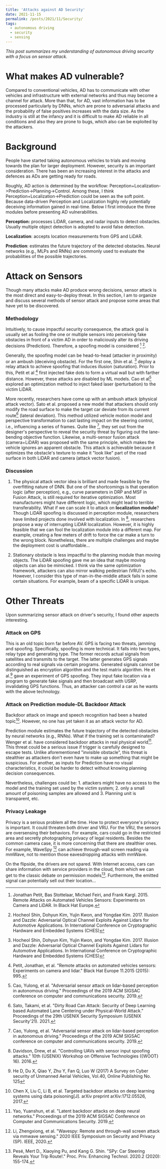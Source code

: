 ```yaml
---
title: 'Attacks against AD Security'
date: 2021-11-15
permalink: /posts/2021/11/Security/
tags:
  - autonomous driving
  - security
  - sensing
---
```

*This post summarizes my understanding of autonomous driving security with a focus on sensor attack.*

What makes AD vulnerable?
===
Compared to conventional vehicles, AD has to communicate with other vehicles and infrastructure with external networks and thus may become a channel for attack. More than that, for AD, vast information has to be processed particularly by DNNs, which are prone to adversarial attacks and the probability of false positives increases with the data size. As the industry is still at the infancy and it is difficult to make AD reliable in all conditions and also they are prone to bugs, which also can be exploited by the attackers.

Background 
===
People have started taking autonomous vehicles to trials and moving towards the plan for larger deployment. However, security is an important consideration. There has been an increasing interest in the attacks and defences as ADs are getting ready for roads. 

Roughly, AD action is determined by the workflow: Perception+Localization->Prediction->Planning->Control. Among these, I think Perception+Localization->Prediction could be seen as the soft point. Because data-driven Perception and Localization highly rely potentially deceiving information gained in real-time. 
 Below I first introduce the three modules before presenting AD vulnerabilities.

**Perception:** processes LiDAR, camera, and radar inputs to detect obstacles. Usually multiple object detection is adopted to avoid false detection.

**Localization**: accepts location measurements from GPS and LiDAR. 

**Prediction**: estimates the future trajectory of the detected obstacles. Neural networks (e.g., MLPs and RNNs) are commonly used to evaluate the probabilities of the possible trajectories.


# Attack on Sensors
Though many attacks make AD produce wrong decisions, sensor attack is the most direct and easy-to-deploy threat. In this section, I am to organize and discuss several methods of sensor attack and propose some areas that have yet to be discovered.

### Methodology
Intuitively, to cause impactful security consequence, the attack goal is usually set as fooling the one or multiple sensors into perceiving fake obstacles in front of a victim AD in order to maliciously alter its driving decisions (Prediction). Therefore, a spoofing model is considered [^lidar42] [^lidar44]. 

Generally, the spoofing model can be head-to-head (attacker in proximity) or an ambush (deceiving obstacle). For the first one, Shin et al. [^lidar44] deploy a relay attack to achieve spoofing that induces illusion (saturation). Prior to this, Petit et al [^black] first injected fake dots to form a virtual wall but with farther distance. However, these attacks are disabled by ML models. Cao et al[^lidar] explored an optimization method to inject faked laser (perturbation) to the victim LiDAR. 

More recently, researchers have come up with an ambush attack (physical attack vector). Sato et al. proposed a new model that attackers should only modify the road surface to make the target car deviate from its current route[^drp] (lateral deviation). This method utilized vehicle motion model and perspective transformation to cast lasting impact on the steering control, i.e., influencing a series of frames. Quite like [^lidar], they set out from the designer's perspective to reveal the security threat by figuring out the lane-bending objective function. Likewise, a multi-sensor fusion attack (camera+LiDAR) was proposed with the same principle, which makes the vehicle ignores an apparent obstacle. This attack is achievable because it optimizes the obstacle's texture to make it "look like" part of the road surface in both LiDAR and camera (attack vector fusion).

### Discussion
1. The physical attack vector idea is brilliant and made feasible by the overfitting nature of DNN. But one of the shortcomings is that operation logic (after perception), e.g., curve parameters in DRP and MSF in Fusion Attack, is still required for iterative optimization. Most manufacturers might have different logic, which might lead to terrible transferability. What if we can scale it to attack on **localization module**?  Though LiDAR spoofing is discussed in perception module, researchers have limited projects done involved with localization. In [^opt], researchers propose a way of interrupting LiDAR localization. However, it is highly feasible that we can fool the localization module into a different map. For example, creating a few meters of drift to force the car make a turn to the wrong block. Nonetheless, there are multiple challenges and maybe the deployment cost is unaffordable...

2. Stationary obstacle is less impactful to the planning module than moving objects. The LiDAR spoofing gave me an idea that maybe moving objects can also be mimicked. I think via the same optimization framework, attackers can also mirror walking pedestrian (VRU)'s echo. However, I consider this type of man-in-the-middle attack fails in some certain situations. For example, beam of a specific LiDAR is unique.


Other Threats
===
Upon summarizing sensor attack on driver's security, I found other aspects interesting.
### Attack on GPS
This is an old topic born far before AV. GPS is facing two threats, jamming and spoofing. Specifically, spoofing is more technical. It falls into two types, relay type and generating type. The former records actual signals from satellites and transmits to the target. The latter generates GPS signals according to real signals via certain programs. Generated signals cannot be distinguished as encryption algorithm and the test matrix algorithm. He et al.[^uav] gave an experiment of GPS spoofing. They input fake location via a program to generate fake signals and then broadcast with USRP, invalidating GPS functions. Thus, an attacker can control a car as he wants with the above technology.

### Attack on Prediction module-DL Backdoor Attack
Backdoor attack on image and speech recognition had been a heated topic[^target]. However, no one has yet taken it as an attack vector for AD. 

Prediction module estimates the future trajectory of the detected obstacles by neural networks (e.g., RNNs). What if the training set is contaminated? Wenger et al. have considered backdoor attacks in real physical world[^backdoor]. This threat could be a serious issue if trigger is carefully designed to escape tests. Unlike aforementioned "invisible obstacle", this threat is stealthier as attackers don't even have to make up something that might be suspicious. For another, as inputs for Prediction have no visual characteristics, it could be harder to detect without knowing planning decision consequences. 

Nevertheless, challenges could be:  1. attackers might have no access to the model and the training set used by the victim system; 2. only a small amount of poisoning samples are allowed and 3. Planning unit is transparent, etc.

### Privacy Leakage
Privacy is a serious problem all the time. How to protect everyone's privacy is important. It could threaten both driver and VRU. For the VRU, the sensors are oversensing their behaviors. For example, cars could go in the restricted area and secretly photographing privacy of legal residents. Besides the common camera case, it is more concerning that there are stealthier ones. For example, WaveSpy [^wavespy] can achieve through-wall screen reading via mmWave, not to mention those eavesdropping attacks with mmWave. 

On the flipside, the drivers are not spared. With Internet access, cars can share information with service providers in the cloud,  from which we can get to the classic debate on permission models[^spy]. Furthermore, the emitted signal can potentially sell out their location...






[^lidar42]:Jonathan Petit, Bas Stottelaar, Michael Feiri, and Frank Kargl. 2015. Remote Attacks on Automated Vehicles Sensors: Experiments on Camera and LiDAR. In Black Hat Europe.
[^lidar44]: Hocheol Shin, Dohyun Kim, Yujin Kwon, and Yongdae Kim. 2017. Illusion and Dazzle: Adversarial Optical Channel Exploits Against Lidars for Automotive Applications. In International Conference on Cryptographic Hardware and Embedded Systems (CHES)
[^lidar]: Cao, Yulong, et al. "Adversarial sensor attack on lidar-based perception in autonomous driving." Proceedings of the 2019 ACM SIGSAC conference on computer and communications security. 2019.
[^drp]: Sato, Takami, et al. "Dirty Road Can Attack: Security of Deep Learning based Automated Lane Centering under Physical-World Attack." Proceedings of the 29th USENIX Security Symposium (USENIX Security'21). 2021.
[^fusion]: Cao*, Yulong, Ningfei Wang*, Chaowei Xiao*, Dawei Yang*, Jin Fang, Ruigang Yang, Qi Alfred Chen, Mingyan Liu, and Bo Li. 2021\. “Invisible for Both Camera and LiDAR: Security of Multi-Sensor Fusion Based Perception in Autonomous Driving Under Physical-World Attacks.” *2021 IEEE Symposium on Security and Privacy (SP)*, May, 176–94\.
[^black]: Petit, Jonathan, et al. "Remote attacks on automated vehicles sensors: Experiments on camera and lidar." Black Hat Europe 11.2015 (2015): 995.
[^towards_secure]: Sun, Jiachen, Yulong Cao, Qi Alfred Chen, and Z. Morley Mao. 2020\. “Towards Robust LiDAR-Based Perception in Autonomous Driving: General Black-Box Adversarial Sensor Attack and Countermeasures.” *ArXiv:2006.16974 [Cs]*, June. 
[^comprehensive]: Garcia, Joshua, Yang Feng, Junjie Shen, Sumaya Almanee, Yuan Xia, and and Qi Alfred Chen. 2020\. “A Comprehensive Study of Autonomous Vehicle Bugs.” In *Proceedings of the ACM/IEEE 42nd International Conference on Software Engineering*, 385–96\. Seoul South Korea: ACM. 
[^wavespy]: Li, Zhengxiong, et al. "Wavespy: Remote and through-wall screen attack via mmwave sensing." 2020 IEEE Symposium on Security and Privacy (SP). IEEE, 2020.
[^backdoor]:Yao, Yuanshun, et al. "Latent backdoor attacks on deep neural networks." Proceedings of the 2019 ACM SIGSAC Conference on Computer and Communications Security. 2019.
[^target]: Chen X, Liu C, Li B, et al. Targeted backdoor attacks on deep learning systems using data poisoning[J]. arXiv preprint arXiv:1712.05526, 2017.
[^uav]: He D, Du X, Qiao Y, Zhu Y, Fan Q, Luo W (2017) A Survey on Cyber security of Unmanned Aerial Vehicles, Vol.40, Online Publishing No. 125
[^opt]: Davidson, Drew, et al. "Controlling UAVs with sensor input spoofing attacks." 10th {USENIX} Workshop on Offensive Technologies ({WOOT} 16). 2016.
[^spy]: Pesé, Mert D., Xiaoying Pu, and Kang G. Shin. "SPy: Car Steering Reveals Your Trip Route!." Proc. Priv. Enhancing Technol. 2020.2 (2020): 155-174.


